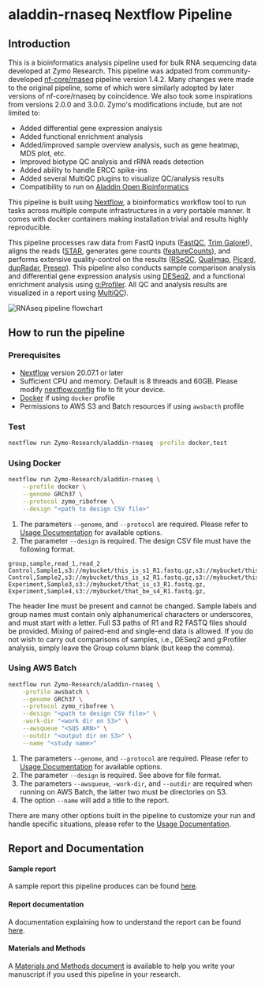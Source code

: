 # aladdin-rnaseq Nextflow Pipeline

## Introduction

This is a bioinformatics analysis pipeline used for bulk RNA sequencing data developed at Zymo Research. This pipeline was adpated from community-developed [nf-core/rnaseq](https://github.com/nf-core/rnaseq) pipeline version 1.4.2. Many changes were made to the original pipeline, some of which were similarly adopted by later versions of nf-core/rnaseq by coincidence. We also took some inspirations from versions 2.0.0 and 3.0.0. Zymo's modifications include, but are not limited to:
* Added differential gene expression analysis
* Added functional enrichment analysis
* Added/improved sample overview analysis, such as gene heatmap, MDS plot, etc.
* Improved biotype QC analysis and rRNA reads detection
* Added ability to handle ERCC spike-ins
* Added several MultiQC plugins to visualize QC/analysis results
* Compatibility to run on [Aladdin Open Bioinformatics](http://www.aladdin101.com)

This pipeline is built using [Nextflow](https://www.nextflow.io), a bioinformatics workflow tool to run tasks across multiple compute infrastructures in a very portable manner. It comes with docker containers making installation trivial and results highly reproducible.

This pipeline processes raw data from FastQ inputs ([FastQC](https://www.bioinformatics.babraham.ac.uk/projects/fastqc/), [Trim Galore!](https://www.bioinformatics.babraham.ac.uk/projects/trim_galore/)), aligns the reads ([STAR](https://github.com/alexdobin/STAR), generates gene counts ([featureCounts](http://bioinf.wehi.edu.au/featureCounts/)), and performs extensive quality-control on the results ([RSeQC](http://rseqc.sourceforge.net/), [Qualimap](http://qualimap.bioinfo.cipf.es/), [Picard](https://broadinstitute.github.io/picard/), [dupRadar](https://bioconductor.org/packages/release/bioc/html/dupRadar.html), [Preseq](http://smithlabresearch.org/software/preseq/)). This pipeline also conducts sample comparison analysis and differential gene expression analysis using [DESeq2](https://bioconductor.org/packages/release/bioc/html/DESeq2.html), and a functional enrichment analysis using [g:Profiler](https://biit.cs.ut.ee/gprofiler/gost). All QC and analysis results are visualized in a report using [MultiQC](http://multiqc.info/)).

![RNAseq pipeline flowchart](https://zymo-research.github.io/pipeline-resources/images/RNAseq/RNAseq_flowchart.png)

## How to run the pipeline

### Prerequisites
* [Nextflow](https://www.nextflow.io) version 20.07.1 or later
* Sufficient CPU and memory. Default is 8 threads and 60GB. Please modify [nextflow.config](./nextflow.config) file to fit your device.
* [Docker](https://www.docker.com/) if using `docker` profile
* Permissions to AWS S3 and Batch resources if using `awsbacth` profile

### Test
```bash
nextflow run Zymo-Research/aladdin-rnaseq -profile docker,test
```

### Using Docker
```bash
nextflow run Zymo-Research/aladdin-rnaseq \
	--profile docker \
	--genome GRCh37 \
	--protocol zymo_ribofree \
	--design "<path to design CSV file>"
```
1. The parameters `--genome`, and `--protocol` are required. Please refer to [Usage Documentation](docs/usage.md) for available options.
2. The parameter `--design` is required. The design CSV file must have the following format.
```
group,sample,read_1,read_2
Control,Sample1,s3://mybucket/this_is_s1_R1.fastq.gz,s3://mybucket/this_is_s1_R2.fastq.gz
Control,Sample2,s3://mybucket/this_is_s2_R1.fastq.gz,s3://mybucket/this_is_s2_R2.fastq.gz
Experiment,Sample3,s3://mybucket/that_is_s3_R1.fastq.gz,
Experiment,Sample4,s3://mybucket/that_be_s4_R1.fastq.gz,
```
The header line must be present and cannot be changed. Sample labels and group names must contain only alphanumerical characters or underscores, and must start with a letter. Full S3 paths of R1 and R2 FASTQ files should be provided. Mixing of paired-end and single-end data is allowed. If you do not wish to carry out comparisons of samples, i.e., DESeq2 and g:Profiler analysis, simply leave the Group column blank (but keep the comma).<br>

### Using AWS Batch
```bash
nextflow run Zymo-Research/aladdin-rnaseq \
	-profile awsbatch \
	--genome GRCh37 \
	--protocol zymo_ribofree \
	--design "<path to design CSV file>" \
	-work-dir "<work dir on S3>" \
	--awsqueue "<SQS ARN>" \
	--outdir "<output dir on S3>" \
	--name "<study name>"
```
1. The parameters `--genome`, and `--protocol` are required. Please refer to [Usage Documentation](docs/usage.md) for available options.
2. The parameter `--design` is required. See above for file format.
3. The parameters `--awsqueue`, `-work-dir`, and `--outdir` are required when running on AWS Batch, the latter two must be directories on S3.
4. The option `--name` will add a title to the report.

There are many other options built in the pipeline to customize your run and handle specific situations, please refer to the [Usage Documentation](docs/usage.md).

## Report and Documentation

#### Sample report
A sample report this pipeline produces can be found [here](https://zymo-research.github.io/pipeline-resources/reports/RNAseq_sample_report.html).

#### Report documentation
A documentation explaining how to understand the report can be found [here](https://zymo-research.github.io/pipeline-resources/report_docs/how_to_use_RNAseq_report.html).

#### Materials and Methods
A [Materials and Methods document](https://zymo-research.github.io/pipeline-resources/methods_docs/RNAseq_method.docx) is available to help you write your manuscript if you used this pipeline in your research.